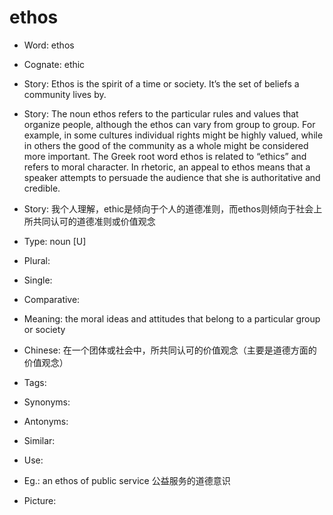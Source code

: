 # ethos

- Word: ethos
- Cognate: ethic
- Story: Ethos is the spirit of a time or society. It’s the set of beliefs a community lives by.
- Story: The noun ethos refers to the particular rules and values that organize people, although the ethos can vary from group to group. For example, in some cultures individual rights might be highly valued, while in others the good of the community as a whole might be considered more important. The Greek root word ethos is related to “ethics” and refers to moral character. In rhetoric, an appeal to ethos means that a speaker attempts to persuade the audience that she is authoritative and credible.
- Story: 我个人理解，ethic是倾向于个人的道德准则，而ethos则倾向于社会上所共同认可的道德准则或价值观念

- Type: noun [U]
- Plural: 
- Single: 
- Comparative: 
- Meaning: the moral ideas and attitudes that belong to a particular group or society
- Chinese: 在一个团体或社会中，所共同认可的价值观念（主要是道德方面的价值观念）
- Tags: 
- Synonyms: 
- Antonyms: 
- Similar: 
- Use: 
- Eg.: an ethos of public service 公益服务的道德意识
- Picture: 

